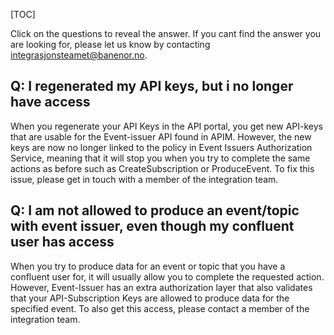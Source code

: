 [TOC]

Click on the questions to reveal the answer. If you cant find the answer you are looking for, please let us know by contacting [integrasjonsteamet@banenor.no](mailto:integrasjonsteamet@banenor.no).

## Q: I regenerated my API keys, but i no longer have access
When you regenerate your API Keys in the API portal, you get new API-keys that are usable for the Event-issuer API found in APIM. However, the new keys are now no longer linked to the policy in Event Issuers Authorization Service, meaning that it will stop you when you try to complete the same actions as before such as CreateSubscription or ProduceEvent. To fix this issue, please get in touch with a member of the integration team.

## Q: I am not allowed to produce an event/topic with event issuer, even though my confluent user has access
When you try to produce data for an event or topic that you have a confluent user for, it will usually allow you to complete the requested action. However, Event-Issuer has an extra authorization layer that also validates that your API-Subscription Keys are allowed to produce data for the specified event. To also get this access, please contact a member of the integration team. 